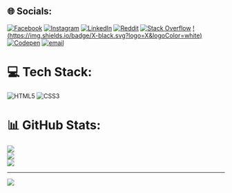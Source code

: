 <!--START_SECTION:waka-->
<!--END_SECTION:waka-->

## 🌐 Socials:
[![Facebook](https://img.shields.io/badge/Facebook-%231877F2.svg?logo=Facebook&logoColor=white)](https://facebook.com/soadul.islam.71) [![Instagram](https://img.shields.io/badge/Instagram-%23E4405F.svg?logo=Instagram&logoColor=white)](https://instagram.com/soadul.islam.71) [![LinkedIn](https://img.shields.io/badge/LinkedIn-%230077B5.svg?logo=linkedin&logoColor=white)](https://linkedin.com/in/soadul-islam) [![Reddit](https://img.shields.io/badge/Reddit-%23FF4500.svg?logo=Reddit&logoColor=white)](https://reddit.com/user/Darkoray69) [![Stack Overflow](https://img.shields.io/badge/-Stackoverflow-FE7A16?logo=stack-overflow&logoColor=white)](https://stackoverflow.com/users/27353268) [!(https://img.shields.io/badge/X-black.svg?logo=X&logoColor=white)](https://x.com/darkoray69) [![Codepen](https://img.shields.io/badge/Codepen-000000?logo=codepen&logoColor=white)](https://codepen.io/Darkoray) [![email](https://img.shields.io/badge/Email-D14836?logo=gmail&logoColor=white)](mailto:soadulislam1234@gmail.com) 

# 💻 Tech Stack:
![HTML5](https://img.shields.io/badge/html5-%23E34F26.svg?style=for-the-badge&logo=html5&logoColor=white) ![CSS3](https://img.shields.io/badge/css3-%231572B6.svg?style=for-the-badge&logo=css3&logoColor=white)
# 📊 GitHub Stats:
![](https://github-readme-stats.vercel.app/api?username=Darkoray&theme=dark&hide_border=true&include_all_commits=false&count_private=false)<br/>
![](https://nirzak-streak-stats.vercel.app/?user=Darkoray&theme=dark&hide_border=true)<br/>
![](https://github-readme-stats.vercel.app/api/top-langs/?username=Darkoray&theme=dark&hide_border=true&include_all_commits=false&count_private=false&layout=compact)

---
[![](https://visitcount.itsvg.in/api?id=Darkoray&icon=0&color=0)](https://visitcount.itsvg.in)

<!-- Proudly created with GPRM ( https://gprm.itsvg.in ) -->
